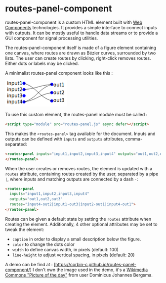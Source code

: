 # routes-panel-component

routes-panel-component is a custom HTML element built with [Web Components](https://developer.mozilla.org/en-US/docs/Web/Web_Components)
technologies. It provides a simple interface to connect inputs with outputs. It
can be mostly useful to handle data streams or to provide a GUI component for
signal processing utilities.

The routes-panel-component itself is made of a figure element containing one
canvas, where routes are drawn as Bézier curves, surrounded by two lists. The
user can create routes by clicking, right-click removes routes. Either dots or
labels may be clicked.

A minimalist routes-panel component looks like this :

![routes-panel demo](demo.png "routes-panel demo")

To use this custom element, the routes-panel module must be called :
```html
<script type="module" src="routes-panel.js" async defer></script>
```
This makes the `<routes-panel>` tag available for the document. Inputs and
outputs can be defined with `inputs` and `outputs` attributes, comma-separated:
```html
<routes-panel inputs="input1,input2,input3,input4" outputs="out1,out2,out3">
</routes-panel>
```
When the user creates or removes routes, the element is updated with a `routes`
attribute, containing routes created by the user, separated by a pipe `|`, where
inputs and matching outputs are connected by a dash `-`:
```html
<routes-panel
  inputs="input1,input2,input3,input4"
  outputs="out1,out2,out3"
  routes="input4-out2|input1-out3|input2-out1|input4-out1">
</routes-panel>
```
Routes can be given a default state by setting the `routes` attribute when
creating the element. Additionally, 4 other optional attributes may be set to
tweak the element:
- `caption` in order to display a small description below the figure. 
- `color` to change the dots color
- `width` to define canvas width, in pixels (default: 100)
- `line-height` to adjust vertical spacing, in pixels (default: 20)

A demo can be find at : [https://corbin-c.github.io/routes-panel-component/]
I don't own the image used in the demo, it's a
[Wikimedia Commons "Picture of the day"](https://commons.wikimedia.org/wiki/File:Doorgang_in_muur._Locatie,_Chinese_tuin_Het_Verborgen_Rijk_van_Ming._Locatie._Hortus_Haren_01.jpg)
from user Dominicus Johannes Bergsma.